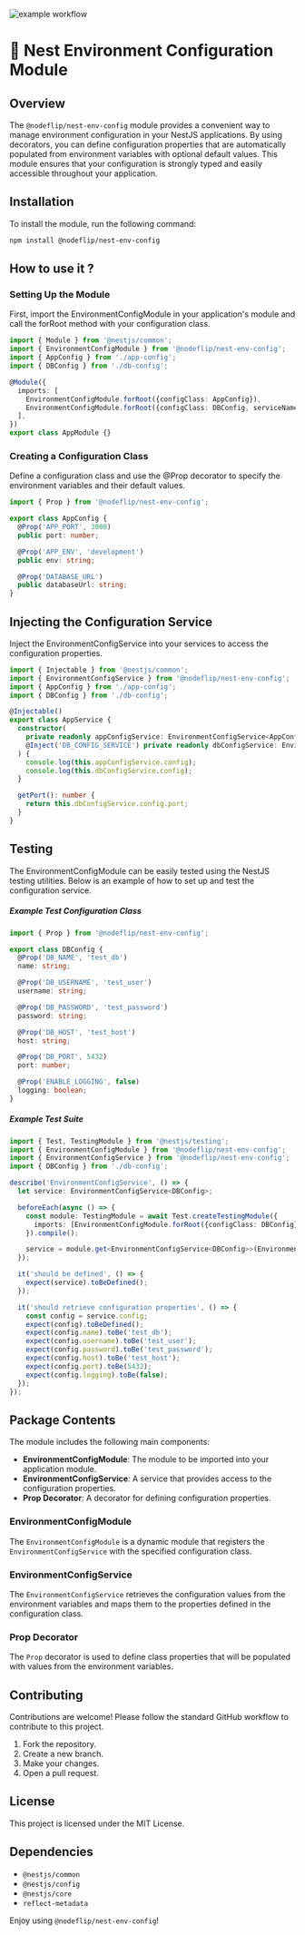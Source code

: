 ![example workflow](https://github.com/nodeflip/nest-env-config/actions/workflows/test.yml/badge.svg)

# 🚀 Nest Environment Configuration Module

## Overview

The `@nodeflip/nest-env-config` module provides a convenient way to manage environment configuration in your NestJS applications. By using decorators, you can define configuration properties that are automatically populated from environment variables with optional default values. This module ensures that your configuration is strongly typed and easily accessible throughout your application.

## Installation

To install the module, run the following command:

```bash
npm install @nodeflip/nest-env-config
```

## How to use it ?
### Setting Up the Module
First, import the EnvironmentConfigModule in your application's module and call the forRoot method with your configuration class.

```typescript
import { Module } from '@nestjs/common';
import { EnvironmentConfigModule } from '@nodeflip/nest-env-config';
import { AppConfig } from './app-config';
import { DBConfig } from './db-config';

@Module({
  imports: [
    EnvironmentConfigModule.forRoot({configClass: AppConfig}),
    EnvironmentConfigModule.forRoot({configClass: DBConfig, serviceName: 'DB_CONFIG_SERVICE'})
  ],
})
export class AppModule {}
```

### Creating a Configuration Class
Define a configuration class and use the @Prop decorator to specify the environment variables and their default values.
```typescript
import { Prop } from '@nodeflip/nest-env-config';

export class AppConfig {
  @Prop('APP_PORT', 3000)
  public port: number;

  @Prop('APP_ENV', 'development')
  public env: string;

  @Prop('DATABASE_URL')
  public databaseUrl: string;
}
```
## Injecting the Configuration Service
Inject the EnvironmentConfigService into your services to access the configuration properties.

```typescript
import { Injectable } from '@nestjs/common';
import { EnvironmentConfigService } from '@nodeflip/nest-env-config';
import { AppConfig } from './app-config';
import { DBConfig } from './db-config';

@Injectable()
export class AppService {
  constructor(
    private readonly appConfigService: EnvironmentConfigService<AppConfig>,
    @Inject('DB_CONFIG_SERVICE') private readonly dbConfigService: EnvironmentConfigService<DBConfig>
  ) {
    console.log(this.appConfigService.config);
    console.log(this.dbConfigService.config);
  }

  getPort(): number {
    return this.dbConfigService.config.port;
  }
}
```

## Testing
The EnvironmentConfigModule can be easily tested using the NestJS testing utilities. Below is an example of how to set up and test the configuration service.

##### Example Test Configuration Class
```typescript
import { Prop } from '@nodeflip/nest-env-config';

export class DBConfig {
  @Prop('DB_NAME', 'test_db')
  name: string;

  @Prop('DB_USERNAME', 'test_user')
  username: string;

  @Prop('DB_PASSWORD', 'test_password')
  password: string;

  @Prop('DB_HOST', 'test_host')
  host: string;

  @Prop('DB_PORT', 5432)
  port: number;

  @Prop('ENABLE_LOGGING', false)
  logging: boolean;
}
```
##### Example Test Suite
```typescript
import { Test, TestingModule } from '@nestjs/testing';
import { EnvironmentConfigModule } from '@nodeflip/nest-env-config';
import { EnvironmentConfigService } from '@nodeflip/nest-env-config';
import { DBConfig } from './db-config';

describe('EnvironmentConfigService', () => {
  let service: EnvironmentConfigService<DBConfig>;

  beforeEach(async () => {
    const module: TestingModule = await Test.createTestingModule({
      imports: [EnvironmentConfigModule.forRoot({configClass: DBConfig})],
    }).compile();

    service = module.get<EnvironmentConfigService<DBConfig>>(EnvironmentConfigService);
  });

  it('should be defined', () => {
    expect(service).toBeDefined();
  });

  it('should retrieve configuration properties', () => {
    const config = service.config;
    expect(config).toBeDefined();
    expect(config.name).toBe('test_db');
    expect(config.username).toBe('test_user');
    expect(config.password).toBe('test_password');
    expect(config.host).toBe('test_host');
    expect(config.port).toBe(5432);
    expect(config.logging).toBe(false);
  });
});
```

## Package Contents

The module includes the following main components:

- **EnvironmentConfigModule**: The module to be imported into your application module.
- **EnvironmentConfigService**: A service that provides access to the configuration properties.
- **Prop Decorator**: A decorator for defining configuration properties.

### EnvironmentConfigModule

The `EnvironmentConfigModule` is a dynamic module that registers the `EnvironmentConfigService` with the specified configuration class.

### EnvironmentConfigService

The `EnvironmentConfigService` retrieves the configuration values from the environment variables and maps them to the properties defined in the configuration class.

### Prop Decorator

The `Prop` decorator is used to define class properties that will be populated with values from the environment variables.

## Contributing

Contributions are welcome! Please follow the standard GitHub workflow to contribute to this project.

1. Fork the repository.
2. Create a new branch.
3. Make your changes.
4. Open a pull request.

## License

This project is licensed under the MIT License.

## Dependencies

- `@nestjs/common`
- `@nestjs/config`
- `@nestjs/core`
- `reflect-metadata`

Enjoy using `@nodeflip/nest-env-config`!
